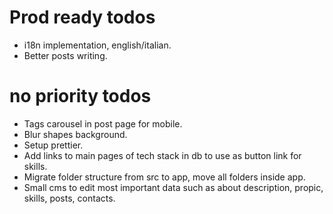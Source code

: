 # Prod ready todos
- i18n implementation, english/italian.
- Better posts writing.

# no priority todos
- Tags carousel in post page for mobile.
- Blur shapes background.
- Setup prettier.
- Add links to main pages of tech stack in db to use as button link for skills.
- Migrate folder structure from src to app, move all folders inside app.
- Small cms to edit most important data such as about description, propic, skills, posts, contacts.